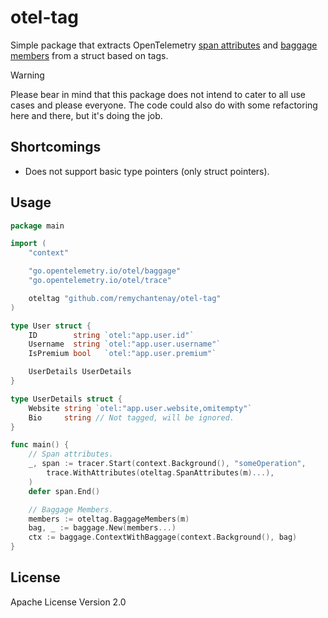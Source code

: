 # otel-tag
Simple package that extracts OpenTelemetry [span attributes](https://opentelemetry.io/docs/demo/telemetry-features/manual-span-attributes/) and [baggage members](https://opentelemetry.io/docs/concepts/signals/baggage/) from a struct based on tags.

> [!WARNING]
> Please bear in mind that this package does not intend to cater to all use cases and please everyone. The code could also do with some refactoring here and there, but it's doing the job.

## Shortcomings
- Does not support basic type pointers (only struct pointers).

## Usage
```go
package main

import (
	"context"

	"go.opentelemetry.io/otel/baggage"
	"go.opentelemetry.io/otel/trace"

	oteltag "github.com/remychantenay/otel-tag"
)

type User struct {
	ID        string `otel:"app.user.id"`
	Username  string `otel:"app.user.username"`
	IsPremium bool   `otel:"app.user.premium"`

	UserDetails UserDetails
}

type UserDetails struct {
	Website string `otel:"app.user.website,omitempty"`
	Bio     string // Not tagged, will be ignored.
}

func main() {
	// Span attributes.
	_, span := tracer.Start(context.Background(), "someOperation",
		trace.WithAttributes(oteltag.SpanAttributes(m)...),
	)
	defer span.End()

	// Baggage Members.
	members := oteltag.BaggageMembers(m)
	bag, _ := baggage.New(members...)
	ctx := baggage.ContextWithBaggage(context.Background(), bag)
}
```

## License
Apache License Version 2.0
